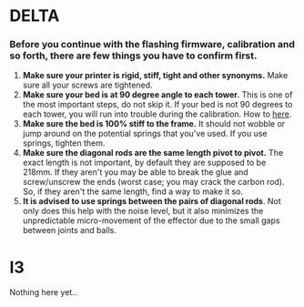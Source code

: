 # DELTA
### Before you continue with the flashing firmware, calibration and so forth, there are few things you have to confirm first.
1. **Make sure your printer is rigid, stiff, tight and other synonyms.** Make sure all your screws are tightened.
2. **Make sure your bed is at 90 degree angle to each tower.** This is one of the most important steps, do not skip it. If your bed is not 90 degrees to each tower, you will run into trouble during the calibration. How to [here](https://github.com/FLSun3dp/FLSun-Kossel-Mini/wiki/77.-Troubleshooting#how-do-i-verify-whether-or-not-my-bed-is-at-90-degrees-to-the-towers).
3. **Make sure the bed is 100% stiff to the frame.** It should not wobble or jump around on the potential springs that you've used. If you use springs, tighten them.
4. **Make sure the diagonal rods are the same length pivot to pivot.** The exact length is not important, by default they are supposed to be 218mm. If they aren't you may be able to break the glue and screw/unscrew the ends (worst case; you may crack the carbon rod). So, if they aren't the same length, find a way to make it so.
5. **It is advised to use springs between the pairs of diagonal rods**. Not only does this help with the noise level, but it also minimizes the unpredictable micro-movement of the effector due to the small gaps between joints and balls.

# I3
Nothing here yet..